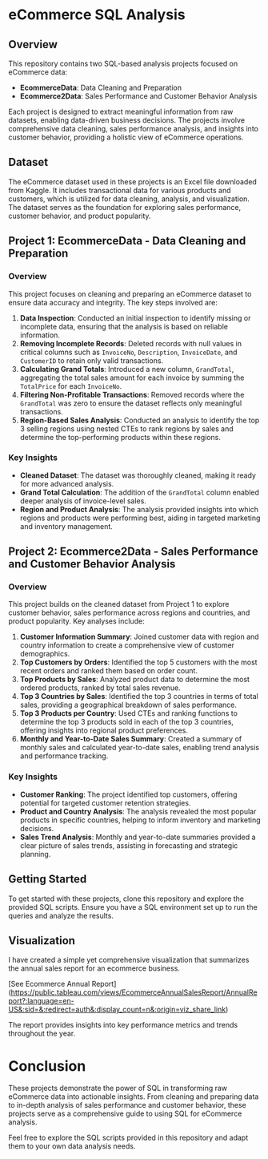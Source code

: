 # eCommerce SQL Analysis

## Overview

This repository contains two SQL-based analysis projects focused on eCommerce data:

- **EcommerceData**: Data Cleaning and Preparation
- **Ecommerce2Data**: Sales Performance and Customer Behavior Analysis

Each project is designed to extract meaningful information from raw datasets, enabling data-driven business decisions. The projects involve comprehensive data cleaning, sales performance analysis, and insights into customer behavior, providing a holistic view of eCommerce operations.

## Dataset

The eCommerce dataset used in these projects is an Excel file downloaded from Kaggle. It includes transactional data for various products and customers, which is utilized for data cleaning, analysis, and visualization. The dataset serves as the foundation for exploring sales performance, customer behavior, and product popularity.

## Project 1: EcommerceData - Data Cleaning and Preparation

### Overview

This project focuses on cleaning and preparing an eCommerce dataset to ensure data accuracy and integrity. The key steps involved are:

1. **Data Inspection**: Conducted an initial inspection to identify missing or incomplete data, ensuring that the analysis is based on reliable information.
2. **Removing Incomplete Records**: Deleted records with null values in critical columns such as `InvoiceNo`, `Description`, `InvoiceDate`, and `CustomerID` to retain only valid transactions.
3. **Calculating Grand Totals**: Introduced a new column, `GrandTotal`, aggregating the total sales amount for each invoice by summing the `TotalPrice` for each `InvoiceNo`.
4. **Filtering Non-Profitable Transactions**: Removed records where the `GrandTotal` was zero to ensure the dataset reflects only meaningful transactions.
5. **Region-Based Sales Analysis**: Conducted an analysis to identify the top 3 selling regions using nested CTEs to rank regions by sales and determine the top-performing products within these regions.

### Key Insights

- **Cleaned Dataset**: The dataset was thoroughly cleaned, making it ready for more advanced analysis.
- **Grand Total Calculation**: The addition of the `GrandTotal` column enabled deeper analysis of invoice-level sales.
- **Region and Product Analysis**: The analysis provided insights into which regions and products were performing best, aiding in targeted marketing and inventory management.

## Project 2: Ecommerce2Data - Sales Performance and Customer Behavior Analysis

### Overview

This project builds on the cleaned dataset from Project 1 to explore customer behavior, sales performance across regions and countries, and product popularity. Key analyses include:

1. **Customer Information Summary**: Joined customer data with region and country information to create a comprehensive view of customer demographics.
2. **Top Customers by Orders**: Identified the top 5 customers with the most recent orders and ranked them based on order count.
3. **Top Products by Sales**: Analyzed product data to determine the most ordered products, ranked by total sales revenue.
4. **Top 3 Countries by Sales**: Identified the top 3 countries in terms of total sales, providing a geographical breakdown of sales performance.
5. **Top 3 Products per Country**: Used CTEs and ranking functions to determine the top 3 products sold in each of the top 3 countries, offering insights into regional product preferences.
6. **Monthly and Year-to-Date Sales Summary**: Created a summary of monthly sales and calculated year-to-date sales, enabling trend analysis and performance tracking.

### Key Insights

- **Customer Ranking**: The project identified top customers, offering potential for targeted customer retention strategies.
- **Product and Country Analysis**: The analysis revealed the most popular products in specific countries, helping to inform inventory and marketing decisions.
- **Sales Trend Analysis**: Monthly and year-to-date summaries provided a clear picture of sales trends, assisting in forecasting and strategic planning.

## Getting Started

To get started with these projects, clone this repository and explore the provided SQL scripts. Ensure you have a SQL environment set up to run the queries and analyze the results.

## Visualization

I  have created a simple yet comprehensive visualization that summarizes the annual sales report for an ecommerce business.

[See Ecommerce Annual Report] (https://public.tableau.com/views/EcommerceAnnualSalesReport/AnnualReport?:language=en-US&:sid=&:redirect=auth&:display_count=n&:origin=viz_share_link)

The report provides insights into key performance metrics and trends throughout the year.

# Conclusion

These projects demonstrate the power of SQL in transforming raw eCommerce data into actionable insights. From cleaning and preparing data to in-depth analysis of sales performance and customer behavior, these projects serve as a comprehensive guide to using SQL for eCommerce analysis.

Feel free to explore the SQL scripts provided in this repository and adapt them to your own data analysis needs.
